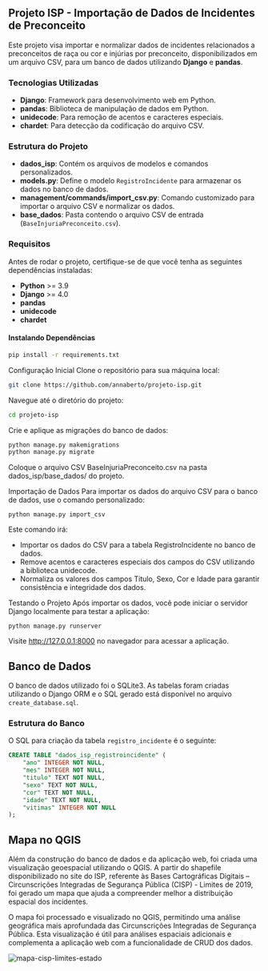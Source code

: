 ## Projeto ISP - Importação de Dados de Incidentes de Preconceito

Este projeto visa importar e normalizar dados de incidentes relacionados a preconceitos de raça ou cor e injúrias por preconceito, disponibilizados em um arquivo CSV, para um banco de dados utilizando **Django** e **pandas**.

### Tecnologias Utilizadas

- **Django**: Framework para desenvolvimento web em Python.
- **pandas**: Biblioteca de manipulação de dados em Python.
- **unidecode**: Para remoção de acentos e caracteres especiais.
- **chardet**: Para detecção da codificação do arquivo CSV.

### Estrutura do Projeto

- **dados_isp**: Contém os arquivos de modelos e comandos personalizados.
- **models.py**: Define o modelo `RegistroIncidente` para armazenar os dados no banco de dados.
- **management/commands/import_csv.py**: Comando customizado para importar o arquivo CSV e normalizar os dados.
- **base_dados**: Pasta contendo o arquivo CSV de entrada (`BaseInjuriaPreconceito.csv`).

### Requisitos

Antes de rodar o projeto, certifique-se de que você tenha as seguintes dependências instaladas:

- **Python** >= 3.9
- **Django** >= 4.0
- **pandas**
- **unidecode**
- **chardet**


#### Instalando Dependências

```bash
pip install -r requirements.txt
```


Configuração Inicial
Clone o repositório para sua máquina local:

```bash
git clone https://github.com/annaberto/projeto-isp.git
```

Navegue até o diretório do projeto:

```bash
cd projeto-isp
```

Crie e aplique as migrações do banco de dados:

```bash
python manage.py makemigrations
python manage.py migrate
```

Coloque o arquivo CSV BaseInjuriaPreconceito.csv na pasta dados_isp/base_dados/ do projeto.

Importação de Dados
Para importar os dados do arquivo CSV para o banco de dados, use o comando personalizado:
```
python manage.py import_csv
```
Este comando irá:

- Importar os dados do CSV para a tabela RegistroIncidente no banco de dados.
- Remove acentos e caracteres especiais dos campos do CSV utilizando a biblioteca unidecode.
- Normaliza os valores dos campos Titulo, Sexo, Cor e Idade para garantir consistência e integridade dos dados.

Testando o Projeto
Após importar os dados, você pode iniciar o servidor Django localmente para testar a aplicação:

```
python manage.py runserver
```

Visite http://127.0.0.1:8000 no navegador para acessar a aplicação.

## Banco de Dados

O banco de dados utilizado foi o SQLite3. As tabelas foram criadas utilizando o Django ORM e o SQL gerado está disponível no arquivo `create_database.sql`.

### Estrutura do Banco
O SQL para criação da tabela `registro_incidente` é o seguinte:

```sql
CREATE TABLE "dados_isp_registroincidente" (
    "ano" INTEGER NOT NULL,
    "mes" INTEGER NOT NULL,
    "titulo" TEXT NOT NULL,
    "sexo" TEXT NOT NULL,
    "cor" TEXT NOT NULL,
    "idade" TEXT NOT NULL,
    "vitimas" INTEGER NOT NULL
);
```

## Mapa no QGIS
Além da construção do banco de dados e da aplicação web, foi criada uma visualização geoespacial utilizando o QGIS. A partir do shapefile disponibilizado no site do ISP, referente às Bases Cartográficas Digitais – Circunscrições Integradas de Segurança Pública (CISP) - Limites de 2019, foi gerado um mapa que ajuda a compreender melhor a distribuição espacial dos incidentes.

O mapa foi processado e visualizado no QGIS, permitindo uma análise geográfica mais aprofundada das Circunscrições Integradas de Segurança Pública. Esta visualização é útil para análises espaciais adicionais e complementa a aplicação web com a funcionalidade de CRUD dos dados.

![mapa-cisp-limites-estado](https://github.com/user-attachments/assets/c6ea87d5-f2a6-4376-86f7-1475a5ce053f)


